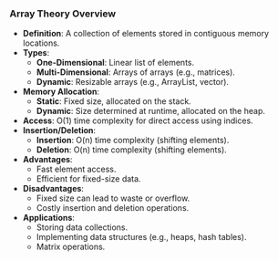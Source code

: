 ### Array Theory Overview

- **Definition**: A collection of elements stored in contiguous memory locations.
- **Types**:
  - **One-Dimensional**: Linear list of elements.
  - **Multi-Dimensional**: Arrays of arrays (e.g., matrices).
  - **Dynamic**: Resizable arrays (e.g., ArrayList, vector).
- **Memory Allocation**:
  - **Static**: Fixed size, allocated on the stack.
  - **Dynamic**: Size determined at runtime, allocated on the heap.
- **Access**: O(1) time complexity for direct access using indices.
- **Insertion/Deletion**:
  - **Insertion**: O(n) time complexity (shifting elements).
  - **Deletion**: O(n) time complexity (shifting elements).
- **Advantages**:
  - Fast element access.
  - Efficient for fixed-size data.
- **Disadvantages**:
  - Fixed size can lead to waste or overflow.
  - Costly insertion and deletion operations.
- **Applications**:
  - Storing data collections.
  - Implementing data structures (e.g., heaps, hash tables).
  - Matrix operations.
